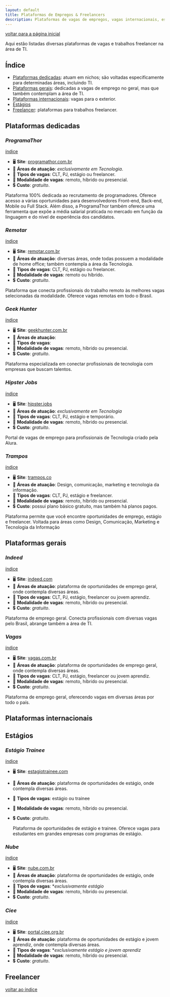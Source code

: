 ```yaml
---
layout: default
title: Plataformas de Empregos & Freelancers
description: Plataformas de vagas de empregos, vagas internacionais, estágios e trabalhos freelancer na área de Tecnologia
---
```


[voltar para a página inicial](https://jonasmacedo42.github.io/guia-stella/)

Aqui estão listadas diversas plataformas de vagas e trabalhos freelancer na área de TI.

## Índice

- [Plataformas dedicadas](#plataformas-dedicadas): atuam em nichos; são voltadas especificamente para determinadas áreas, incluindo TI.
- [Plataformas gerais](#plataformas-gerais): dedicadas a vagas de emprego no geral, mas que também contemplam a área de TI.
- [Plataformas internacionais](#plataformas-internacionais): vagas para o exterior.
- [Estágios](#estágios)
- [Freelancer](#freelancer): plataformas para trabalhos freelancer.

## Plataformas dedicadas

### *ProgramaThor*

[índice](#índice)

- 🖥️ **Site**: [programathor.com.br](https://programathor.com.br/)
- 🧭 **Áreas de atuação**: *exclusivamente em Tecnologia*.
- 💼 **Tipos de vagas**: CLT, PJ, estágio ou freelancer.
- 🏢 **Modalidade de vagas**: remoto, híbrido ou presencial.
- 💲 **Custo**: *gratuito*.

Plataforma 100% dedicada ao recrutamento de programadores. Oferece acesso a várias oportunidades para desenvolvedores Front-end, Back-end, Mobile ou Full Stack. Além disso, a ProgramaThor também oferece uma ferramenta que expõe a média salarial praticada no mercado em função da linguagem e do nível de experiência dos candidatos.

### *Remotar*

[índice](#índice)

- 🖥️ **Site**: [remotar.com.br](https://remotar.com.br/)
- 🧭 **Áreas de atuação**: diversas áreas, onde todas possuem a modalidade de home office; também contempla a área da Tecnologia.
- 💼 **Tipos de vagas**: CLT, PJ, estágio ou freelancer.
- 🏢 **Modalidade de vagas**: remoto ou híbrido.
- 💲 **Custo**: *gratuito*.

Plataforma que conecta profissionais do trabalho remoto às melhores vagas selecionadas da modalidade. Oferece vagas remotas em todo o Brasil.

### *Geek Hunter*

[índice](#índice)

- 🖥️ **Site**: [geekhunter.com.br](https://www.geekhunter.com.br/)
- 🧭 **Áreas de atuação**:
- 💼 **Tipos de vagas**:
- 🏢 **Modalidade de vagas**: remoto, híbrido ou presencial.
- 💲 **Custo**: *gratuito*.

 Plataforma especializada em conectar profissionais de tecnologia com empresas que buscam talentos.

### *Hipster Jobs*

[índice](#índice)

- 🖥️ **Site**: [hipster.jobs](https://hipsters.jobs/)
- 🧭 **Áreas de atuação**: *exclusivamente em Tecnologia*
- 💼 **Tipos de vagas**: CLT, PJ, estágio e temporário.
- 🏢 **Modalidade de vagas**: remoto, híbrido ou presencial.
- 💲 **Custo**: *gratuito*.

Portal de vagas de emprego para profissionais de Tecnologia criado pela Alura.

### *Trampos*

[índice](#índice)

- 🖥️ **Site**: [trampos.co](https://trampos.co/)
- 🧭 **Áreas de atuação**: Design, comunicação, marketing e tecnologia da informação.
- 💼 **Tipos de vagas**: CLT, PJ, estágio e freelancer.
- 🏢 **Modalidade de vagas**: remoto, híbrido ou presencial.
- 💲 **Custo**: possui plano básico gratuito, mas também há planos pagos.

Plataforma permite que você encontre oportunidades de emprego, estágio e freelancer. Voltada para áreas como Design, Comunicação, Marketing e Tecnologia da Informação

## Plataformas gerais

### *Indeed*

[índice](#índice)

- 🖥️ **Site**: [indeed.com](https://br.indeed.com)
- 🧭 **Áreas de atuação**:  plataforma de oportunidades de emprego geral, onde contempla diversas áreas.
- 💼 **Tipos de vagas**: CLT, PJ, estágio, freelancer ou jovem aprendiz.
- 🏢 **Modalidade de vagas**: remoto, híbrido ou presencial.
- 💲 **Custo**: *gratuito*.

Plataforma de emprego geral. Conecta profissionais com diversas vagas pelo Brasil, abrange também a área de TI.

### *Vagas*

[índice](#índice)

- 🖥️ **Site**: [vagas.com.br](https://www.vagas.com.br)
- 🧭 **Áreas de atuação**:  plataforma de oportunidades de emprego geral, onde contempla diversas áreas.
- 💼 **Tipos de vagas**: CLT, PJ, estágio, freelancer ou jovem aprendiz.
- 🏢 **Modalidade de vagas**: remoto, híbrido ou presencial.
- 💲 **Custo**: *gratuito*.

Plataforma de emprego geral, oferecendo vagas em diversas áreas por todo o país.

## Plataformas internacionais

## Estágios

### *Estágio Trainee*

[índice](#índice)

- 🖥️ **Site**: [estagiotrainee.com](https://www.estagiotrainee.com/vagas-programas-estagio?gclid=Cj0KCQjw4NujBhC5ARIsAF4Iv6fv0rnSyb4tBhXvb1LD3JrH_-GcYHvqYJVF4TuLh6qnm-6PqTZQPE8aAimvEALw_wcB)
- 🧭 **Áreas de atuação**:  plataforma de oportunidades de
estágio, onde contempla diversas áreas.
- 💼 **Tipos de vagas**:  estágio ou trainee
- 🏢 **Modalidade de vagas**: remoto, híbrido ou presencial.
- 💲 **Custo**: *gratuito*.

  Plataforma de oportunidades de estágio e trainee. Oferece vagas para estudantes em grandes empresas com programas de estágio.

### *Nube*

[índice](#índice)

- 🖥️ **Site**: [nube.com.br](https://www.nube.com.br)
- 🧭 **Áreas de atuação**:  plataforma de oportunidades de
estágio, onde contempla diversas áreas.
- 💼 **Tipos de vagas**:  **exclusivamente estágio*
- 🏢 **Modalidade de vagas**: remoto, híbrido ou presencial.
- 💲 **Custo**: *gratuito*.

### *Ciee*

[índice](#índice)

- 🖥️ **Site**: [portal.ciee.org.br](https://portal.ciee.org.br)
- 🧭 **Áreas de atuação**:  plataforma de oportunidades de
estágio e jovem aprendiz, onde contempla diversas áreas.
- 💼 **Tipos de vagas**:  **exclusivamente estágio e jovem aprendiz*
- 🏢 **Modalidade de vagas**: remoto, híbrido ou presencial.
- 💲 **Custo**: *gratuito*.

## Freelancer

[voltar ao índice](#índice)

<!--
[índice](#índice)

- 🖥️ **Site**: []()
- 🧭 **Áreas de atuação**: 
- 💼 **Tipos de vagas**: 
- 🏢 **Modalidade de vagas**: 
- 💲 **Custo**: 
-->
